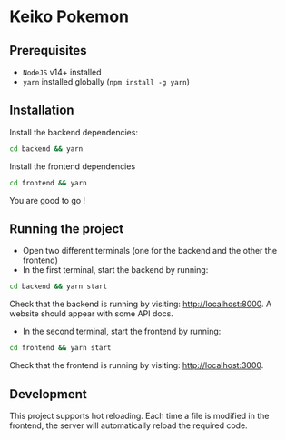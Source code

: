 # Keiko Pokemon

## Prerequisites

- `NodeJS` v14+ installed
- `yarn` installed globally (`npm install -g yarn`)

## Installation

Install the backend dependencies:

```bash
cd backend && yarn
```

Install the frontend dependencies

```bash
cd frontend && yarn
```

You are good to go !

## Running the project

- Open two different terminals (one for the backend and the other the frontend)
- In the first terminal, start the backend by running:
```bash
cd backend && yarn start
```

Check that the backend is running by visiting: [http://localhost:8000](http://localhost:8000). A website should appear with some API docs.

- In the second terminal, start the frontend by running:
```bash
cd frontend && yarn start
```

Check that the frontend is running by visiting: [http://localhost:3000](http://localhost:3000).

## Development

This project supports hot reloading. Each time a file is modified in the frontend, the server will automatically reload the required code.
